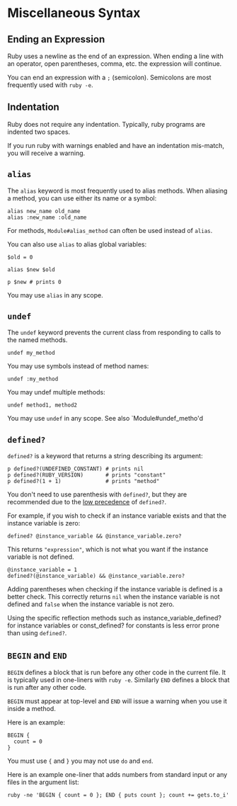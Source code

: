 # Miscellaneous Syntax

## Ending an Expression

Ruby uses a newline as the end of an expression.  When ending a line with an
operator, open parentheses, comma, etc. the expression will continue.

You can end an expression with a `;` (semicolon).  Semicolons are most
frequently used with `ruby -e`.

## Indentation

Ruby does not require any indentation.  Typically, ruby programs are indented
two spaces.

If you run ruby with warnings enabled and have an indentation mis-match, you
will receive a warning.

## `alias`

The `alias` keyword is most frequently used to alias methods.  When aliasing a
method, you can use either its name or a symbol:

    alias new_name old_name
    alias :new_name :old_name

For methods, `Module#alias_method` can often be used instead of `alias`.

You can also use `alias` to alias global variables:

    $old = 0

    alias $new $old

    p $new # prints 0

You may use `alias` in any scope.

## `undef`

The `undef` keyword prevents the current class from responding to calls to the
named methods.

    undef my_method

You may use symbols instead of method names:

    undef :my_method

You may undef multiple methods:

    undef method1, method2

You may use `undef` in any scope.  See also `Module#undef_metho'd

## `defined?`

`defined?` is a keyword that returns a string describing its argument:

    p defined?(UNDEFINED_CONSTANT) # prints nil
    p defined?(RUBY_VERSION)       # prints "constant"
    p defined?(1 + 1)              # prints "method"

You don't need to use parenthesis with `defined?`, but they are recommended
due to the [low precedence](rdoc-ref:syntax/precedence.rdoc) of `defined?`.

For example, if you wish to check if an instance variable exists and that the
instance variable is zero:

    defined? @instance_variable && @instance_variable.zero?

This returns `"expression"`, which is not what you want if the instance
variable is not defined.

    @instance_variable = 1
    defined?(@instance_variable) && @instance_variable.zero?

Adding parentheses when checking if the instance variable is defined is a
better check.  This correctly returns `nil` when the instance variable is not
defined and `false` when the instance variable is not zero.

Using the specific reflection methods such as instance_variable_defined? for
instance variables or const_defined? for constants is less error prone than
using `defined?`.

## `BEGIN` and `END`

`BEGIN` defines a block that is run before any other code in the current file.
It is typically used in one-liners with `ruby -e`.  Similarly `END` defines a
block that is run after any other code.

`BEGIN` must appear at top-level and `END` will issue a warning when you use
it inside a method.

Here is an example:

    BEGIN {
      count = 0
    }

You must use `{` and `}` you may not use `do` and `end`.

Here is an example one-liner that adds numbers from standard input or any
files in the argument list:

    ruby -ne 'BEGIN { count = 0 }; END { puts count }; count += gets.to_i'